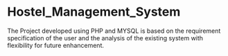 # Hostel_Management_System
The Project developed using PHP and MYSQL is based  on the requirement specification of the user and the analysis of the existing system with flexibility for future enhancement.
